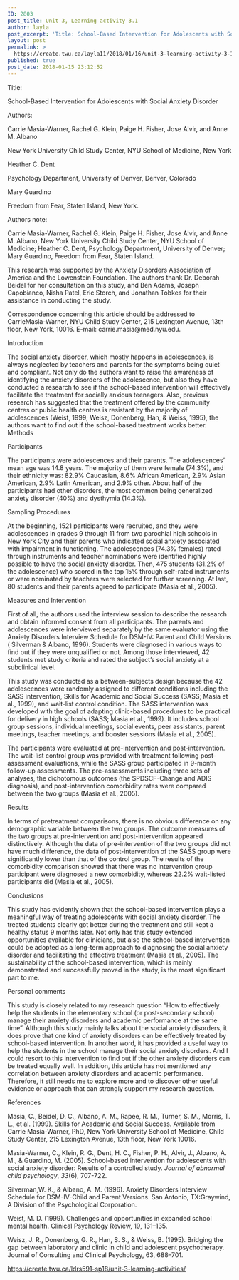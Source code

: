 ```yaml
---
ID: 2803
post_title: Unit 3, Learning activity 3.1
author: layla
post_excerpt: 'Title: School-Based Intervention for Adolescents with Social Anxiety Disorder Authors: Carrie Masia-Warner, Rachel G. Klein, Paige H. Fisher, Jose Alvir, and Anne M. Albano New York University Child Study Center, NYU School of Medicine, New York Heather C. Dent Psychology Department, University of Denver, Denver, Colorado Mary Guardino Freedom from Fear, Staten Island, New York. &hellip; <p><a href="https://create.twu.ca/layla11/2018/01/16/unit-3-learning-activity-3-1/">Continue reading<span> "Unit 3, Learning activity 3.1"</span></a></p>'
layout: post
permalink: >
  https://create.twu.ca/layla11/2018/01/16/unit-3-learning-activity-3-1/
published: true
post_date: 2018-01-15 23:12:52
---
```

<p>Title:</p>
<p>School-Based Intervention for Adolescents with Social Anxiety Disorder</p>
<p>Authors:</p>
<p>Carrie Masia-Warner, Rachel G. Klein, Paige H. Fisher, Jose Alvir, and Anne M. Albano</p>
<p>New York University Child Study Center, NYU School of Medicine, New York</p>
<p>Heather C. Dent</p>
<p>Psychology Department, University of Denver, Denver, Colorado</p>
<p>Mary Guardino</p>
<p>Freedom from Fear, Staten Island, New York.</p>
<p>Authors note:</p>
<p>Carrie Masia-Warner, Rachel G. Klein, Paige H. Fisher, Jose Alvir, and Anne M. Albano, New York University Child Study Center, NYU School of Medicine; Heather C. Dent, Psychology Department, University of Denver; Mary Guardino, Freedom from Fear, Staten Island.</p>
<p>This research was supported by the Anxiety Disorders Association of America and the Lowenstein Foundation. The authors thank Dr. Deborah Beidel for her consultation on this study, and Ben Adams, Joseph Capobianco, Nisha Patel, Eric Storch, and Jonathan Tobkes for their assistance in conducting the study.</p>
<p>Correspondence concerning this article should be addressed to CarrieMasia-Warner, NYU Child Study Center, 215 Lexington Avenue, 13th floor, New York, 10016. E-mail: carrie.masia@med.nyu.edu.</p>
<p>Introduction</p>
<p>The social anxiety disorder, which mostly happens in adolescences, is always neglected by teachers and parents for the symptoms being quiet and compliant. Not only do the authors want to raise the awareness of identifying the anxiety disorders of the adolescence, but also they have conducted a research to see if the school-based intervention will effectively facilitate the treatment for socially anxious teenagers. Also, previous research has suggested that the treatment offered by the community centres or public health centres is resistant by the majority of adolescences (Weist, 1999; Weisz, Donenberg, Han, &amp; Weiss, 1995), the authors want to find out if the school-based treatment works better.<br />
Methods</p>
<p>Participants</p>
<p>The participants were adolescences and their parents. The adolescences’ mean age was 14.8 years. The majority of them were female (74.3%), and their ethnicity was: 82.9% Caucasian, 8.6% African American, 2.9% Asian American, 2.9% Latin American, and 2.9% other. About half of the participants had other disorders, the most common being generalized anxiety disorder (40%) and dysthymia (14.3%).</p>
<p>Sampling Procedures</p>
<p>At the beginning, 1521 participants were recruited, and they were adolescences in grades 9 through 11 from two parochial high schools in New York City and their parents who indicated social anxiety associated with impairment in functioning. The adolescences (74.3% females) rated through instruments and teacher nominations were identified highly possible to have the social anxiety disorder. Then, 475 students (31.2% of the adolescence) who scored in the top 15% through self-rated instruments or were nominated by teachers were selected for further screening. At last, 80 students and their parents agreed to participate (Masia et al., 2005).</p>
<p>Measures and Intervention</p>
<p>First of all, the authors used the interview session to describe the research and obtain informed consent from all participants. The parents and adolescences were interviewed separately by the same evaluator using the Anxiety Disorders Interview Schedule for DSM-IV: Parent and Child Versions ( Silverman &amp; Albano, 1996). Students were diagnosed in various ways to find out if they were unqualified or not. Among those interviewed, 42 students met study criteria and rated the subject’s social anxiety at a subclinical level.</p>
<p>This study was conducted as a between-subjects design because the 42 adolescences were randomly assigned to different conditions including the SASS intervention, Skills for Academic and Social Success (SASS; Masia et al., 1999), and wait-list control condition. The SASS intervention was developed with the goal of adapting clinic-based procedures to be practical for delivery in high schools (SASS; Masia et al., 1999). It includes school group sessions, individual meetings, social events, peer assistants, parent meetings, teacher meetings, and booster sessions (Masia et al., 2005).</p>
<p>The participants were evaluated at pre-intervention and post-intervention. The wait-list control group was provided with treatment following post-assessment evaluations, while the SASS group participated in 9-month follow-up assessments. The pre-assessments including three sets of analyses, the dichotomous outcomes (the SPDSCF-Change and ADIS diagnosis), and post-intervention comorbidity rates were compared between the two groups (Masia et al., 2005).</p>
<p>Results</p>
<p>In terms of pretreatment comparisons, there is no obvious difference on any demographic variable between the two groups. The outcome measures of the two groups at pre-intervention and post-intervention appeared distinctively. Although the data of pre-intervention of the two groups did not have much difference, the data of post-intervention of the SASS group were significantly lower than that of the control group. The results of the comorbidity comparison showed that there was no intervention group participant were diagnosed a new comorbidity, whereas 22.2% wait-listed participants did (Masia et al., 2005).</p>
<p>Conclusions</p>
<p>This study has evidently shown that the school-based intervention plays a meaningful way of treating adolescents with social anxiety disorder. The treated students clearly got better during the treatment and still kept a healthy status 9 months later. Not only has this study extended opportunities available for clinicians, but also the school-based intervention could be adopted as a long-term approach to diagnosing the social anxiety disorder and facilitating the effective treatment (Masia et al., 2005). The sustainability of the school-based intervention, which is mainly demonstrated and successfully proved in the study, is the most significant part to me.</p>
<p>Personal comments</p>
<p>This study is closely related to my research question “How to effectively help the students in the elementary school (or post-secondary school) manage their anxiety disorders and academic performance at the same time”. Although this study mainly talks about the social anxiety disorders, it does prove that one kind of anxiety disorders can be effectively treated by school-based intervention. In another word, it has provided a useful way to help the students in the school manage their social anxiety disorders. And I could resort to this intervention to find out if the other anxiety disorders can be treated equally well. In addition, this article has not mentioned any correlation between anxiety disorders and academic performance. Therefore, it still needs me to explore more and to discover other useful evidence or approach that can strongly support my research question.</p>
<p>References</p>
<p class="p1">Masia, C., Beidel, D. C., Albano, A. M., Rapee, R. M., Turner, S. M., Morris, T. L., et al. (1999). Skills for Academic and Social Success. Available from Carrie Masia-Warner, PhD, New York University School of Medicine, Child Study Center, 215 Lexington Avenue, 13th floor, New York 10016.</p>
<p class="p1">Masia-Warner, C., Klein, R. G., Dent, H. C., Fisher, P. H., Alvir, J., Albano, A. M., &amp; Guardino, M. (2005). School-based intervention for adolescents with social anxiety disorder: Results of a controlled study. <i>Journal of abnormal child psychology</i>, <i>33</i>(6), 707-722.</p>
<p class="p1">Silverman,W. K., &amp; Albano, A. M. (1996). Anxiety Disorders Interview Schedule for DSM-IV-Child and Parent Versions. San Antonio, TX:Graywind, A Division of the Psychological Corporation.</p>
<p class="p1">Weist, M. D. (1999). Challenges and opportunities in expanded school mental health. Clinical Psychology Review, 19, 131–135.</p>
<p class="p1">Weisz, J. R., Donenberg, G. R., Han, S. S., &amp; Weiss, B. (1995). Bridging the gap between laboratory and clinic in child and adolescent psychotherapy. Journal of Consulting and Clinical Psychology, 63, 688–701.</p>
<p><a href="https://create.twu.ca/ldrs591-sp18/unit-3-learning-activities/">https://create.twu.ca/ldrs591-sp18/unit-3-learning-activities/</a></p>